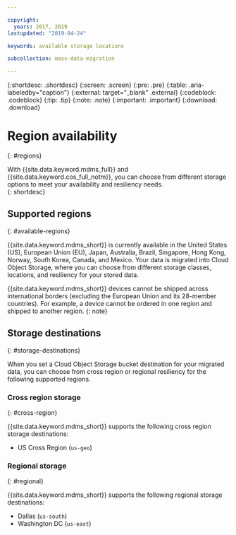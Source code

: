 ```yaml
---

copyright:
  years: 2017, 2019
lastupdated: "2019-04-24"

keywords: available storage locations

subcollection: mass-data-migration

---
```


{:shortdesc: .shortdesc}
{:screen: .screen}
{:pre: .pre}
{:table: .aria-labeledby="caption"}
{:external: target="_blank" .external}
{:codeblock: .codeblock}
{:tip: .tip}
{:note: .note}
{:important: .important}
{:download: .download}

# Region availability
{: #regions}

With {{site.data.keyword.mdms_full}} and {{site.data.keyword.cos_full_notm}}, you can choose from different storage options to meet your availability and resiliency needs.  
{: shortdesc}

## Supported regions
{: #available-regions}

{{site.data.keyword.mdms_short}} is currently available in the United States (US), European Union (EU), Japan, Australia, Brazil, Singapore, Hong Kong, Norway, South Korea, Canada, and Mexico. Your data is migrated into Cloud Object Storage, where you can choose from different storage classes, locations, and resiliency for your stored data. 

{{site.data.keyword.mdms_short}} devices cannot be shipped across international borders (excluding the European Union and its 28-member countries). For example, a device cannot be ordered in one region and shipped to another region.
{: note}

## Storage destinations
{: #storage-destinations}

When you set a Cloud Object Storage bucket destination for your migrated data, you can choose from cross region or regional resiliency for the following supported regions.

### Cross region storage
{: #cross-region}

{{site.data.keyword.mdms_short}} supports the following cross region storage destinations:

- US Cross Region (`us-geo`)

### Regional storage
{: #regional}

{{site.data.keyword.mdms_short}} supports the following regional storage destinations:

- Dallas (`us-south`)
- Washington DC (`us-east`)



